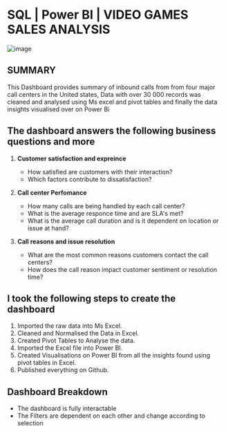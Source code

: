 # SQL | Power BI | VIDEO GAMES SALES ANALYSIS

![image](https://github.com/user-attachments/assets/40b7a974-2d3a-4bd9-b459-87ad41bb1e3a)

## SUMMARY
This Dashboard provides summary of inbound calls from from four major call centers in the United states, Data with over 30 000 records was cleaned and analysed using Ms excel and pivot tables and finally the data insights visualised over on Power Bi

## The dashboard answers the following business questions and more 

1. **Customer satisfaction and expreince**
   * How satisfied are customers with their interaction?
   * Which factors contribute to dissatisfaction?
     
2. **Call center Perfomance**
   * How many calls are being handled by each call center?
   * What is the average responce time and are SLA's met?
   * What is the average call duration and is it dependent on location or issue at hand?
3. **Call reasons and issue resolution**
   * What are the most common reasons customers contact the call centers?
   * How does the call reason impact customer sentiment or resolution time?

## I took the following steps to create the dashboard
1. Imported the raw data into Ms Excel.
2. Cleaned and Normalised the Data in Excel.
3. Created Pivot Tables to Analyse the data.
4. Imported the Excel file into Power BI.
5. Created Visualisations on Power BI from all the insights found using pivot tables in Excel.
6. Published everything on Github.
   
## Dashboard Breakdown
  * The dashboard is fully interactable
  * The Filters are dependent on each other and change according to selection
